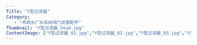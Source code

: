 ```yaml
---
Title: "Y型过滤器"
Category:
   - "市政水厂水系统阀门及管配件"
Thumbnail: "Y型过滤器_head.jpg"
ContentImage: ["Y型过滤器_01.jpg","Y型过滤器_02.jpg","Y型过滤器_03.jpg","Y型过滤器_04.jpg","Y型过滤器_05.jpg"]
---
```

